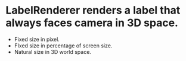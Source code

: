 ﻿# LabelRenderer renders a label that always faces camera in 3D space.
* Fixed size in pixel.
* FIxed size in percentage of screen size.
* Natural size in 3D world space.
